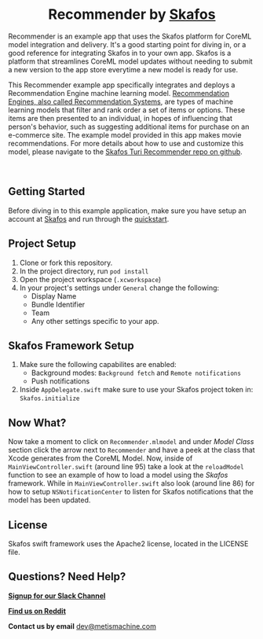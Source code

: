 <h1 align="center">Recommender by <a href="https://skafos.ai">Skafos</a></h1>

Recommender is an example app that uses the Skafos platform for CoreML model integration and delivery. It's a good starting point for diving in, or a good reference for integrating Skafos in to your own app. Skafos is a platform that streamlines CoreML model updates without needing to submit a new version to the app store everytime a new model is ready for use.

This Recommender example app specifically integrates and deploys a Recommendation Engine machine learning model. [Recommendation Engines, also called Recommendation Systems](https://docs.metismachine.io/docs/recommender-system), are types of machine learning models that filter and rank order a set of items or options. These items are then presented to an individual, in hopes of influencing that person's behavior, such as suggesting additional items for purchase on an e-commerce site. The example model provided in this app makes movie recommendations. For more details about how to use and customize this model, please navigate to the [Skafos Turi Recommender repo on github](https://github.com/skafos/TuriRecommender).

<br>

## Getting Started

Before diving in to this example application, make sure you have setup an account at [Skafos](https://skafos.ai) and run through the [quickstart](https://dashboard.skafos.ai/quickstart/project).

## Project Setup

1. Clone or fork this repository.
2. In the project directory, run `pod install`
3. Open the project workspace (`.xcworkspace`)
4. In your project's settings under `General` change the following:
    * Display Name
    * Bundle Identifier
    * Team
    * Any other settings specific to your app.

## Skafos Framework Setup

1. Make sure the following capabilites are enabled:
    * Background modes: `Background fetch` and `Remote notifications`
    * Push notifications
2. Inside `AppDelegate.swift` make sure to use your Skafos project token in: `Skafos.initialize`

## Now What?

Now take a moment to click on `Recommender.mlmodel` and under *Model Class* section click the arrow next 
to `Recommender` and have a peek at the class that Xcode generates from the CoreML Model. Now, inside of 
`MainViewController.swift` (around line 95) take a look at the `reloadModel` function to see an example of
how to load a model using the *Skafos* framework. While in `MainViewController.swift` also look (around line 86)
for how to setup `NSNotificationCenter` to listen for Skafos notifications that the model has been updated.

## License

Skafos swift framework uses the Apache2 license, located in the LICENSE file.

## Questions? Need Help? 

[**Signup for our Slack Channel**](https://skafosai.slack.com/)

[**Find us on Reddit**](https://reddit.com/r/skafos)

**Contact us by email** <a href="mailto:..">dev@metismachine.com</a>
